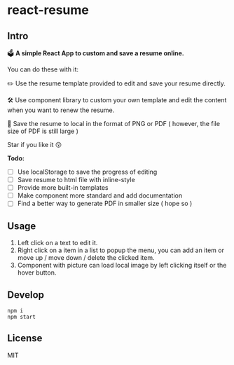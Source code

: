 # react-resume

## Intro

🗳 **A simple React App to custom and save a resume online.**

You can do these with it:

✏️ Use the resume template provided  to edit and save your resume directly.

🛠 Use component library to custom your own template and edit the content when you want to renew the resume.

📨 Save the resume to local in the format of PNG or PDF ( however, the file size of PDF is still large )

Star if you like it 😚

**Todo:**

- [ ] Use localStorage to save the progress of editing
- [ ] Save resume to html file with inline-style
- [ ] Provide more built-in templates
- [ ] Make component more standard and add documentation
- [ ] Find a better way to generate PDF in smaller size ( hope so )

## Usage

1. Left click on a text to edit it.
2. Right click on a item in a list to popup the menu, you can add an item or move up / move down / delete the clicked item.
3. Component with picture can load local image by left clicking itself or the hover button.

## Develop

```shell
npm i
npm start
```

## License

MIT

